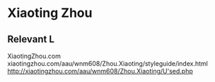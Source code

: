  # Xiaoting Zhou

## Relevant L
 XiaotingZhou.com 
 xiaotingzhou.com/aau/wnm608/Zhou.Xiaoting/styleguide/index.html
 http://xiaotingzhou.com/aau/wnm608/Zhou.Xiaoting/U'sed.php